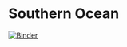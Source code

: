 # Southern Ocean 
[![Binder](https://binder.pangeo.io/badge_logo.svg)](https://mybinder.org/v2/gh/sergey-molodtsov/Ocean_cmip/master)
